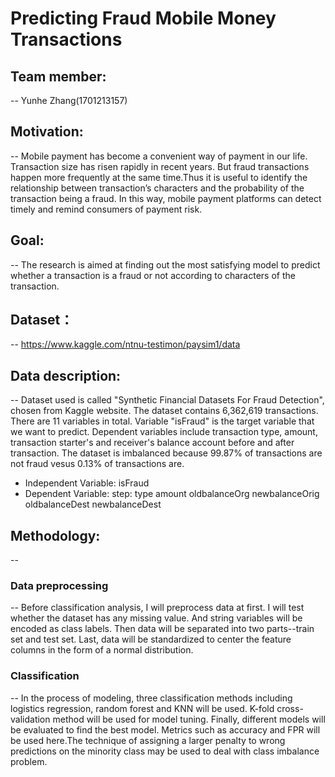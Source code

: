 # Predicting Fraud Mobile Money Transactions

## Team member: 
--
Yunhe Zhang(1701213157)

## Motivation:
--
Mobile payment has become a convenient way of payment in our life. Transaction size has risen rapidly in recent years. But fraud transactions happen more frequently at the same time.Thus it is useful to identify the relationship between transaction’s characters and the probability of the transaction being a fraud. In this way, mobile payment platforms can detect timely and remind consumers of payment risk.

## Goal:
--
The research is aimed at finding out the most satisfying model to predict whether a transaction is a fraud or not according to characters of the transaction.

## Dataset：
--
https://www.kaggle.com/ntnu-testimon/paysim1/data

## Data description:
--
Dataset used is called "Synthetic Financial Datasets For Fraud Detection", chosen from Kaggle website. The dataset contains 6,362,619 transactions. There are 11 variables in total. Variable "isFraud" is the target variable that we want to predict. Dependent variables include transaction type, amount, transaction starter's and receiver's balance account before and after transaction. The dataset is imbalanced because 99.87% of transactions are not fraud vesus 0.13% of transactions are.
* Independent Variable: isFraud
* Dependent Variable:
step:
type
amount
oldbalanceOrg
newbalanceOrig
oldbalanceDest
newbalanceDest

## Methodology:
--
### Data preprocessing
--
  Before classification analysis, I will preprocess data at first. I will test whether the dataset has any missing value. And string    variables will be encoded as class labels. Then data will be separated into two parts--train set and test set. Last, data will be standardized to center the feature columns in the form of a normal distribution. 

### Classification
--
  In the process of modeling, three classification methods including logistics regression, random forest and KNN will be used. K-fold cross-validation method will be used for model tuning. Finally, different models will be evaluated to find the best model. Metrics such as accuracy and FPR will be used here.The technique of assigning a larger penalty to wrong predictions on the minority class may be used to deal with class imbalance problem.
